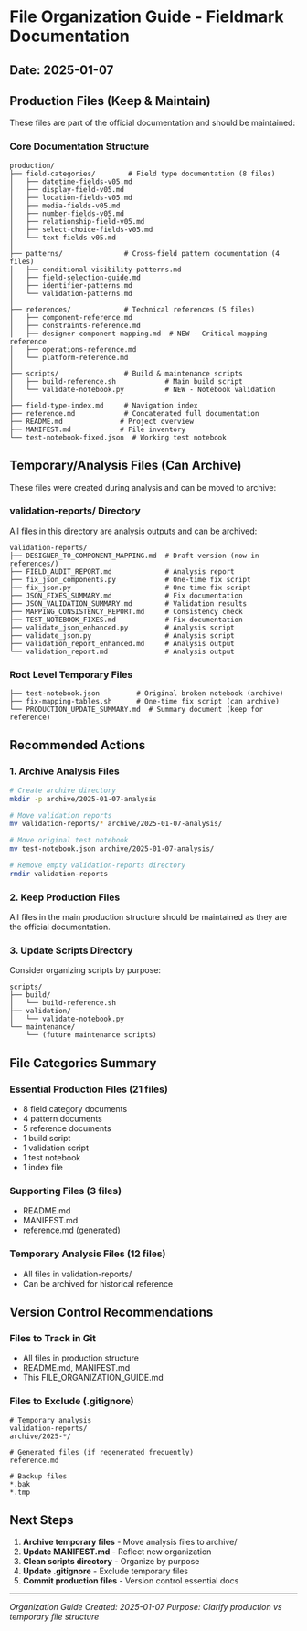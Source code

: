 # File Organization Guide - Fieldmark Documentation

<!-- discovery:metadata
provides: [project-structure, file-layout, documentation-organization]
see-also: [manifest]
-->


## Date: 2025-01-07

## Production Files (Keep & Maintain)

These files are part of the official documentation and should be maintained:

### Core Documentation Structure
```
production/
├── field-categories/        # Field type documentation (8 files)
│   ├── datetime-fields-v05.md
│   ├── display-field-v05.md
│   ├── location-fields-v05.md
│   ├── media-fields-v05.md
│   ├── number-fields-v05.md
│   ├── relationship-field-v05.md
│   ├── select-choice-fields-v05.md
│   └── text-fields-v05.md
│
├── patterns/               # Cross-field pattern documentation (4 files)
│   ├── conditional-visibility-patterns.md
│   ├── field-selection-guide.md
│   ├── identifier-patterns.md
│   └── validation-patterns.md
│
├── references/             # Technical references (5 files)
│   ├── component-reference.md
│   ├── constraints-reference.md
│   ├── designer-component-mapping.md  # NEW - Critical mapping reference
│   ├── operations-reference.md
│   └── platform-reference.md
│
├── scripts/                # Build & maintenance scripts
│   ├── build-reference.sh            # Main build script
│   └── validate-notebook.py          # NEW - Notebook validation
│
├── field-type-index.md     # Navigation index
├── reference.md            # Concatenated full documentation
├── README.md              # Project overview
├── MANIFEST.md            # File inventory
└── test-notebook-fixed.json  # Working test notebook
```

## Temporary/Analysis Files (Can Archive)

These files were created during analysis and can be moved to archive:

### validation-reports/ Directory
All files in this directory are analysis outputs and can be archived:
```
validation-reports/
├── DESIGNER_TO_COMPONENT_MAPPING.md  # Draft version (now in references/)
├── FIELD_AUDIT_REPORT.md             # Analysis report
├── fix_json_components.py            # One-time fix script
├── fix_json.py                       # One-time fix script
├── JSON_FIXES_SUMMARY.md             # Fix documentation
├── JSON_VALIDATION_SUMMARY.md        # Validation results
├── MAPPING_CONSISTENCY_REPORT.md     # Consistency check
├── TEST_NOTEBOOK_FIXES.md            # Fix documentation
├── validate_json_enhanced.py         # Analysis script
├── validate_json.py                  # Analysis script
├── validation_report_enhanced.md     # Analysis output
└── validation_report.md              # Analysis output
```

### Root Level Temporary Files
```
├── test-notebook.json         # Original broken notebook (archive)
├── fix-mapping-tables.sh      # One-time fix script (can archive)
└── PRODUCTION_UPDATE_SUMMARY.md  # Summary document (keep for reference)
```

## Recommended Actions

### 1. Archive Analysis Files
```bash
# Create archive directory
mkdir -p archive/2025-01-07-analysis

# Move validation reports
mv validation-reports/* archive/2025-01-07-analysis/

# Move original test notebook
mv test-notebook.json archive/2025-01-07-analysis/

# Remove empty validation-reports directory
rmdir validation-reports
```

### 2. Keep Production Files
All files in the main production structure should be maintained as they are the official documentation.

### 3. Update Scripts Directory
Consider organizing scripts by purpose:
```
scripts/
├── build/
│   └── build-reference.sh
├── validation/
│   └── validate-notebook.py
└── maintenance/
    └── (future maintenance scripts)
```

## File Categories Summary

### Essential Production Files (21 files)
- 8 field category documents
- 4 pattern documents
- 5 reference documents
- 1 build script
- 1 validation script
- 1 test notebook
- 1 index file

### Supporting Files (3 files)
- README.md
- MANIFEST.md
- reference.md (generated)

### Temporary Analysis Files (12 files)
- All files in validation-reports/
- Can be archived for historical reference

## Version Control Recommendations

### Files to Track in Git
- All files in production structure
- README.md, MANIFEST.md
- This FILE_ORGANIZATION_GUIDE.md

### Files to Exclude (.gitignore)
```
# Temporary analysis
validation-reports/
archive/2025-*/

# Generated files (if regenerated frequently)
reference.md

# Backup files
*.bak
*.tmp
```

## Next Steps

1. **Archive temporary files** - Move analysis files to archive/
2. **Update MANIFEST.md** - Reflect new organization
3. **Clean scripts directory** - Organize by purpose
4. **Update .gitignore** - Exclude temporary files
5. **Commit production files** - Version control essential docs

---

*Organization Guide Created: 2025-01-07*
*Purpose: Clarify production vs temporary file structure*